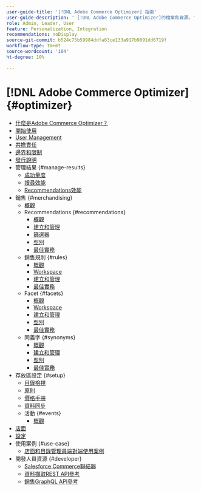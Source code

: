 ```yaml
---
user-guide-title: '[!DNL Adobe Commerce Optimizer] 指南'
user-guide-description: ' [!DNL Adobe Commerce Optimizer]的檔案和資源。'
role: Admin, Leader, User
feature: Personalization, Integration
recommendations: noDisplay
source-git-commit: b524c75b59984ddfa63ce133a917b9891dd6719f
workflow-type: tm+mt
source-wordcount: '104'
ht-degree: 10%

---
```


# [!DNL Adobe Commerce Optimizer] {#optimizer}

- [什麼是Adobe Commerce Optimizer？](overview.md)
- [開始使用](get-started.md)
- [User Management](user-management.md)
- [共擔責任](shared-responsibility.md)
- [邊界和限制](boundaries-limits.md)
- [發行說明](release-notes.md)
- 管理結果 {#manage-results}
   - [成功量度](./manage-results/success-metrics.md)
   - [搜尋效能](./manage-results/search-performance.md)
   - [Recommendations效能](./manage-results/recommendation-performance.md)
- 銷售 {#merchandising}
   - [概觀](./merchandising/overview.md)
   - Recommendations {#recommendations}
      - [概觀](./merchandising/recommendations/overview.md)
      - [建立和管理](./merchandising/recommendations/create.md)
      - [篩選器](./merchandising/recommendations/filters.md)
      - [型別](./merchandising/recommendations/types.md)
      - [最佳實務](./merchandising/recommendations/best-practice.md)
   - 銷售規則 {#rules}
      - [概觀](./merchandising/rules/overview.md)
      - [Workspace](./merchandising/rules/workspace.md)
      - [建立和管理](./merchandising/rules/add.md)
      - [最佳實務](./merchandising/rules/best-practice.md)
   - Facet {#facets}
      - [概觀](./merchandising/facets/overview.md)
      - [Workspace](./merchandising/facets/workspace.md)
      - [建立和管理](./merchandising/facets/add.md)
      - [型別](./merchandising/facets/type.md)
      - [最佳實務](./merchandising/facets/best-practice.md)
   - 同義字 {#synonyms}
      - [概觀](./merchandising/synonyms/overview.md)
      - [建立和管理](./merchandising/synonyms/add.md)
      - [型別](./merchandising/synonyms/type.md)
      - [最佳實務](./merchandising/synonyms/best-practice.md)
- 存放區設定 {#setup}
   - [目錄檢視](./setup/catalog-view.md)
   - [原則](./setup/policies.md)
   - [價格手冊](./setup/pricebooks.md)
   - [資料同步](./setup/data-sync.md)
   - 活動 {#events}
      - [概觀](./setup/events/overview.md)
- [店面](storefront.md)
- [設定](settings.md)
- 使用案例 {#use-case}
   - [店面和目錄管理員端對端使用案例](./use-case/admin-use-case.md)
- 開發人員資源 {#developer}
   - [Salesforce Commerce聯結器](./developer/salesforce-connector.md)
   - [資料擷取REST API參考](https://developer.adobe.com/commerce/services/reference/rest/)
   - [銷售GraphQL API參考](https://developer.adobe.com/commerce/services/reference/graphql/)
